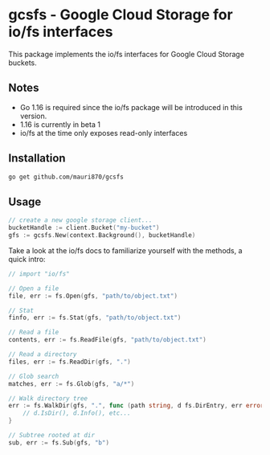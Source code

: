 # gcsfs - Google Cloud Storage for io/fs interfaces

This package implements the io/fs interfaces for Google Cloud Storage buckets. 

## Notes

- Go 1.16 is required since the io/fs package will be introduced in this version.
- 1.16 is currently in beta 1
- io/fs at the time only exposes read-only interfaces

## Installation

```bash
go get github.com/mauri870/gcsfs
```

## Usage

```go
// create a new google storage client...
bucketHandle := client.Bucket("my-bucket")
gfs := gcsfs.New(context.Background(), bucketHandle)
```

Take a look at the io/fs docs to familiarize yourself with the methods, a quick intro:

```go
// import "io/fs"

// Open a file
file, err := fs.Open(gfs, "path/to/object.txt")

// Stat
finfo, err := fs.Stat(gfs, "path/to/object.txt")

// Read a file
contents, err := fs.ReadFile(gfs, "path/to/object.txt")

// Read a directory
files, err := fs.ReadDir(gfs, ".")

// Glob search
matches, err := fs.Glob(gfs, "a/*")

// Walk directory tree
err := fs.WalkDir(gfs, ".", func (path string, d fs.DirEntry, err error) error) {
	// d.IsDir(), d.Info(), etc...
} 

// Subtree rooted at dir
sub, err := fs.Sub(gfs, "b")
```
